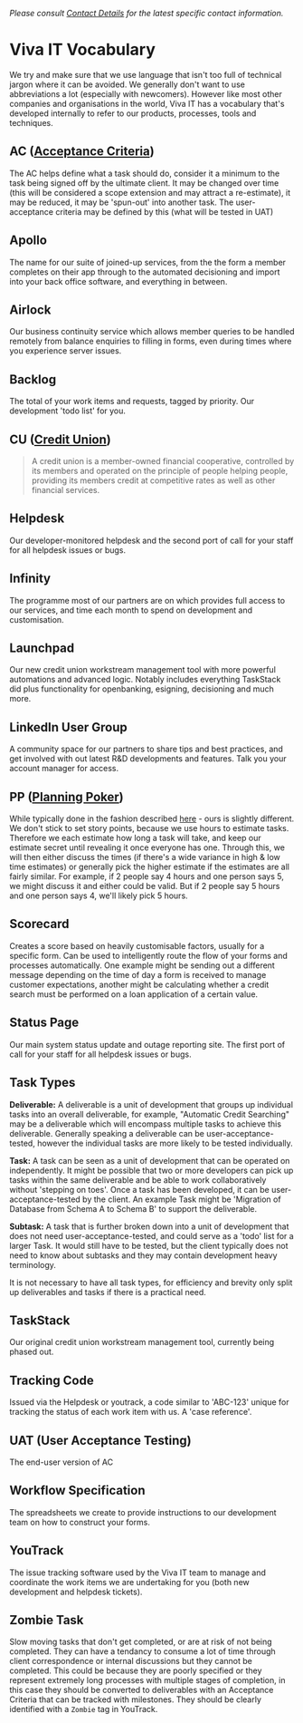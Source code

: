 *Please consult [Contact Details](contact.md) for the latest specific contact information.*

# Viva IT Vocabulary

We try and make sure that we use language that isn't too full of technical jargon where it can be avoided. We generally don't want to use abbreviations a lot (especially with newcomers). However like most other companies and organisations in the world, Viva IT has a vocabulary that's developed internally to refer to our products, processes, tools and techniques.



## AC ([Acceptance Criteria](https://en.wikipedia.org/wiki/Acceptance_testing))

The AC helps define what a task should do, consider it a minimum to the task being signed off by the ultimate client. It may be changed over time (this will be considered a scope extension and may attract a re-estimate), it may be reduced, it may be 'spun-out' into another task. The user-acceptance criteria may be defined by this (what will be tested in UAT)

## Apollo

The name for our suite of joined-up services, from the the form a member completes on their app through to the automated decisioning and import into your back office software, and everything in between.

## Airlock

Our business continuity service which allows member queries to be handled remotely from balance enquiries to filling in forms, even during times where you experience server issues.

## Backlog

The total of your work items and requests, tagged by priority. Our development 'todo list' for you.

## CU ([Credit Union](https://en.wikipedia.org/wiki/Credit_union))

>A credit union is a member-owned financial cooperative, controlled by its members and operated on the principle of people helping people, providing its members credit at competitive rates as well as other financial services.

## Helpdesk

Our developer-monitored helpdesk and the second port of call for your staff for all helpdesk issues or bugs.

## Infinity

The programme most of our partners are on which provides full access to our services, and time each month to spend on development and customisation.

## Launchpad

Our new credit union workstream management tool with more powerful automations and advanced logic. Notably includes everything TaskStack did plus functionality for openbanking, esigning, decisioning and much more.

## LinkedIn User Group

A community space for our partners to share tips and best practices, and get involved with out latest R&D developments and features. Talk you your account manager for access.

## PP ([Planning Poker](https://en.wikipedia.org/wiki/Planning_poker))

While typically done in the fashion described [here](https://www.mountaingoatsoftware.com/agile/planning-poker) - ours is slightly different. We don't stick to set story points, because we use hours to estimate tasks. Therefore we each estimate how long a task will take, and keep our estimate secret until revealing it once everyone has one. Through this, we will then either discuss the times (if there's a wide variance in high & low time estimates) or generally pick the higher estimate if the estimates are all fairly similar. For example, if 2 people say 4 hours and one person says 5, we might discuss it and either could be valid. But if 2 people say 5 hours and one person says 4, we'll likely pick 5 hours.

## Scorecard

Creates a score based on heavily customisable factors, usually for a specific form. Can be used to intelligently route the flow of your forms and processes automatically.  One example might be sending out a different message depending on the time of day a form is received to manage customer expectations, another might be calculating whether a credit search must be performed on a loan application of a certain value.

## Status Page

Our main system status update and outage reporting site. The first port of call for your staff for all helpdesk issues or bugs.

## Task Types

**Deliverable:** A deliverable is a unit of development that groups up individual tasks into an overall deliverable, for example, "Automatic Credit Searching" may be a deliverable which will encompass multiple tasks to achieve this deliverable. Generally speaking a deliverable can be user-acceptance-tested, however the individual tasks are more likely to be tested individually.

**Task:** A task can be seen as a unit of development that can be operated on independently. It might be possible that two or more developers can pick up tasks within the same deliverable and be able to work collaboratively without 'stepping on toes'. Once a task has been developed, it can be user-acceptance-tested by the client. An example Task might be 'Migration of Database from Schema A to Schema B' to support the deliverable.

**Subtask:** A task that is further broken down into a unit of development that does not need user-acceptance-tested, and could serve as a 'todo' list for a larger Task. It would still have to be tested, but the client typically does not need to know about subtasks and they may contain development heavy terminology.

It is not necessary to have all task types, for efficiency and brevity only split up deliverables and tasks if there is a practical need.

## TaskStack

Our original credit union workstream management tool, currently being phased out.

## Tracking Code

Issued via the Helpdesk or youtrack, a code similar to 'ABC-123' unique for tracking the status of each work item with us. A 'case reference'.

## UAT (User Acceptance Testing)

The end-user version of AC

## Workflow Specification

The spreadsheets we create to provide instructions to our development team on how to construct your forms.

## YouTrack

The issue tracking software used by the Viva IT team to manage and coordinate the work items we are undertaking for you (both new development and helpdesk tickets).

## Zombie Task

Slow moving tasks that don't get completed, or are at risk of not being completed. They can have a tendancy to consume a lot of time through client correspondence or internal discussions but they cannot be completed. This could be because they are poorly specified or they represent extremely long processes with multiple stages of completion, in this case they should be converted to deliverables with an Acceptance Criteria that can be tracked with milestones. They should be clearly identified with a `Zombie` tag in YouTrack.
